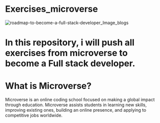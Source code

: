 # Exercises_microverse
![roadmap-to-become-a-full-stack-developer_Image_blogs](https://user-images.githubusercontent.com/34503843/192091681-74053eed-63d0-4db2-853d-ca240131d38b.png)

# In this repository, i will push all exercises from microverse to become a Full stack developer.

# What is Microverse?
Microverse is an online coding school focused on making a global impact through education. Microverse assists students in learning new skills, improving existing ones, building an online presence, and applying to competitive jobs worldwide.
